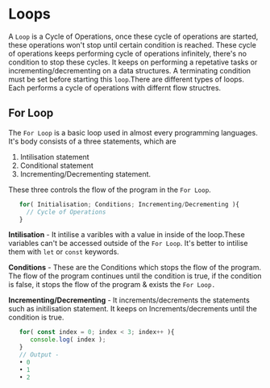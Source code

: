 # Loops

A `Loop` is a Cycle of Operations, once these cycle of operations are started, these operations won't stop
until certain condition is reached. These cycle of operations keeps performing cycle of operations infinitely,
there's no condition to stop these cycles. It keeps on performing a repetative tasks or incrementing/decrementing
on a data structures. A terminating condition must be set before starting this ``loop``.There are different types 
of loops. Each performs a cycle of operations with differnt flow structres.

## For Loop
The ``For Loop`` is a basic loop used in almost every programming languages. It's body consists of a three statements,
which are 
1. Intilisation statement
2. Conditional statement
3. Incrementing/Decrementing statement.

These three controls the flow of the program in the ``For Loop``.
``` Javascript
   for( Initialisation; Conditions; Incrementing/Decrementing ){
     // Cycle of Operations
   }
   ```
**Intilisation** - It intilise a varibles with a value in inside of the loop.These variables can't be  accessed
outside of the `For Loop`. It's better to intilise them with `let` or `const` keywords.

**Conditions**  - These are the Conditions which stops the flow of the program.  The flow of the program continues 
until the condition is true, if the condition is false, it stops the flow of the program & exists the ``For Loop.``
  
**Incrementing/Decrementing** - It increments/decrements the statements such as initilisation statement. It keeps 
on Increments/decrements until the condition is true.

``` JavaScript
   for( const index = 0; index < 3; index++ ){
      console.log( index ); 
   }
   // Output -
   • 0
   • 1
   • 2
   ```

